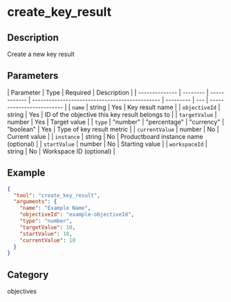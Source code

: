 # create_key_result

## Description

Create a new key result

## Parameters

| Parameter      | Type     | Required     | Description                                    |
| -------------- | -------- | ------------ | ---------------------------------------------- | --------- | --- | ------------------------- |
| `name`         | string   | Yes          | Key result name                                |
| `objectiveId`  | string   | Yes          | ID of the objective this key result belongs to |
| `targetValue`  | number   | Yes          | Target value                                   |
| `type`         | "number" | "percentage" | "currency"                                     | "boolean" | Yes | Type of key result metric |
| `currentValue` | number   | No           | Current value                                  |
| `instance`     | string   | No           | Productboard instance name (optional)          |
| `startValue`   | number   | No           | Starting value                                 |
| `workspaceId`  | string   | No           | Workspace ID (optional)                        |

## Example

```json
{
  "tool": "create_key_result",
  "arguments": {
    "name": "Example Name",
    "objectiveId": "example-objectiveId",
    "type": "number",
    "targetValue": 10,
    "startValue": 10,
    "currentValue": 10
  }
}
```

## Category

objectives

